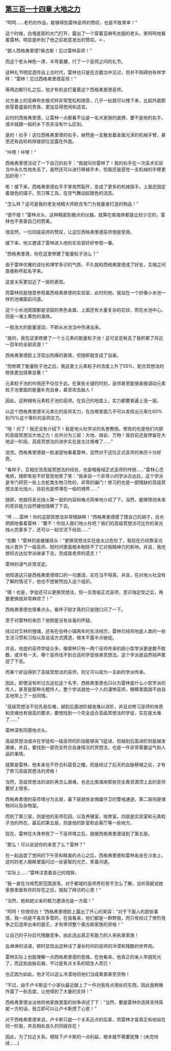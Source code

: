 ## [第三百一十四章 大地之力](https://www.xxbiquge.com/11_11222/8863524.html)


  “呵呵……老朽的作品，能够得到雷林巫师的赞叹，也是不胜荣幸！”

  这个时候，白塔底部的大门打开，露出了一个穿着亚麻布衣服的老头，笑呵呵地看着雷林，明显是听到了他之前故意发出的赞叹。←，

  “鄙人西格弗里德?奥古斯！见过雷林巫师！”

  而这个老头神色一肃，半弯着腰，行了一个巫师之间的礼节。

  这种礼节明显遗传自上古时代，雷林也只是在古籍当中见过，但并不阻碍他有样学样：“雷林！见过西格弗里德巫师！”

  等两边都行礼之后，他才有机会打量着这个西格弗里德巫师。

  对方身上的亚麻布衣服式样非常宽松和随意，几乎一扯就可以拽下来，比起外面那些穿着盛装的贵族，更加显得悠闲和适宜。

  此时的西格弗里德，让雷林一点都看不出是一名大家族的底牌，要不是他的右手，或许就跟一般的乡下农夫没有什么区别。

  是的！右手！这位西格弗里德的右手，赫然是一支散发着金属光泽的机械手臂，甚至还有齿轮和焊接部位显露在外面。

  “咔嚓！咔嚓！”

  西格弗里德活动了一下自己的右手：“我就叫你雷林了！我的右手在一次巫术实验当中永久性地失去了，虽然还可以进行移植手术，但我还是感觉一支机械的手臂更加好用！”

  嘭！接下来，西格弗里德右手手掌突然裂开，变成了更多的机械探手。上面还固定着银色的镊子，剪刀等工具。在空气舞动起银色的流苏。

  “怎么样？这可是我的老友地精大师欧克专门为我量身打造的物品！”

  “很不错！”雷林点头，这种精密到极点的仪器。就算在南海岸都是比较少见的，雷林也不吝啬自己的赞美。

  很显然，一位同级巫师的赞叹，让这位西格弗里德巫师很是受用。

  接下来，他又邀请了雷林进入他的实验室好好参观一番。

  “西格弗里德，你在这里修建了能量粒子池么？”

  由于雷林优雅的谈吐和博学多识的气质，不久就和西格弗里德成了好友，互相之间直接称呼起名字来。

  这是关系更加近了一层的表现。

  而雷林则是随意参观着西格弗里德的实验室，此时的他。就站在一个好像小水池一样的池塘面前问道。

  这个小水池周围都是坚固的黑色金属，上面还有大量复杂的花纹，而在水池中心，则是一滩土黄色的液体。

  一股浩大的能量波动，不断从水池当中传递出来。

  “是的，我在这里修建了一个土元素的能量粒子池！这可足足耗去了我积累了将近一百年的全部资源！”

  西格弗里德脸上浮现出肉痛的表情，但随即就变成了自豪。

  “而修建了能量粒子池之后，我这里土元素粒子的浓度上升了55%，配合冥想法的修炼更加效果显著！”

  元素粒子池的作用还不仅仅于此。在某些关键的时刻，巫师甚至能够直接调动元素粒子池里面的能量补充自身，甚至攻击敌人！

  因此，这种拥有元素粒子池的巫师。在自己的地盘上，实力都要普遍上涨一层。

  以这个西格弗里德半元素化的巫师实力，在白塔里面几乎可以发挥出元素化60%到70%这个等阶的巫师实力。

  “哦！对了！我还没有介绍下！我是地火社学派的名誉教授。修炼的也是他们内部的高级冥想法大地之力！总共分为三层：大地、熔岩、万物！我目前还是停留在大地这一阶段，高级冥想法的进步实在是太过艰难了……”

  说完。西格弗里德就一脸渴望地看着雷林，显然对于这位正式巫师的来历十分好奇。

  “看样子。互相交流高级冥想法的经验，也是暗极域正式巫师的传统……”雷林心念电转，随即有些不好意思地笑了笑：“我来自一个非常小的学派古达拉，这个学派是专门研究一些上古蛇类生物习性的，非常的偏门！修习的也是一部残缺的高级冥想法圣光烛火，目前也是停滞在一级的境界……”

  随即，他就将圣光烛火第一层的内容和难点简单地介绍了下，当然，能够预测未来的奇异能力自然被他隐瞒了下去。

  “呼……雷林！你的这部冥想法非常残缺啊！”西格弗里德摸了摸自己的胡子，目光炯炯地看着雷林：“要不！你加入我们地火社吧？我们的高级冥想法可比你的圣光烛火完善多了，还可以一起交流下经验……”

  “抱歉！”雷林则是缓缓摇头：“更换冥想法实在是太过危险了，我现在已经靠圣光烛火晋升了一级巫师，短时间里面根本剔除不了它对我精神力的影响，并且，我也想将古达拉学派继承下去，完成我老师的遗志！”

  雷林的语气非常坚定。

  他知道这只是西格弗里德顺口的一句邀请，实在当不得真，并且，在对地火社没有了解的情况下，他也不想冒然加入这个组织。

  “嗯！也是，学徒还可以更换冥想法，但一旦晋级正式巫师，意识海定型之后，再要更换就非常麻烦了！”

  西格弗里德也慎重点头，看样子刚才真的只是随口问了一下。

  至于对雷林的来历？他倒是没有丝毫的怀疑。

  经过对艾林的搜魂，还有在伯特小镇两年的生活经历，雷林已经将地底人类的一些生活习惯和习俗以及说话方式摸透，根本不露半点破绽。

  并且，地底的巫师学徒众多，像那种只有一两个巫师传承的超小型学派更是数不胜数，或许有一天，哪个巫师找不到合适的学徒继承冥想法，这个学派就自然销声匿迹了下去。

  而某个好运得到了高级冥想法的巫师，则又可以视为一支新的学派传承。

  因此，即使没有听过古达拉这个名字，西格弗里德也只以为雷林是什么小型学派的传人，甚至是那种光棍传人，整个学派就他一个人的凄惨巫师，眼睛里面就不由自主地带上了一丝同情。

  “高级冥想法不仅先易后难，越到后面进阶越发难以进阶，并且对修习巫师的体质和灵魂也有很高的要求，要想找到一个完全适合高级冥想法的学徒，实在是太难了……”

  雷林深有同感地点头。

  高级冥想法或许在学徒和一级巫师的阶段能够突飞猛进，但越到后面进阶则是越发艰难，并且，要找到一部完全符合自身情况的冥想法，也是一件非常需要运气和人品的事情。

  就算是雷林，他本来也不符合科莫音之瞳，而是经过了后天的血脉移植之后，才有了修习高级冥想法的资格！

  当然，高级冥想法的进阶再怎么艰难，也总比南海岸那些完全靠资源顶上去的巫师要好上很多。

  西格弗里德的巫师塔分为五层，最下层是炼金傀儡守卫的警戒通道，第二层则是储物间以及杂物室。

  而到了第三层，则是他的巫师花园，以及养殖室，培育室。四层是实验室和元素粒子池的所在，最后的第五层，则是他的卧室和会客厅等一些地方。

  现在，雷林在大体参观了一下巫师塔之后，就被西格弗里德请到了第五层。

  “那么！可以说说你的来意了么？雷林？”

  在一起品尝了悠闲的下午茶和精美的点心之后，西格弗里德和雷林各坐在沙发上，这时的老人眼睛里面闪过一丝睿智的光芒，笑着问道。

  “实际上……”雷林注意着自己的措辞。

  “我一直在乌啼荒原范围游荡，对于都城的巫师界形势不怎么了解，当听简妮说她家族里面有你的存在之后，就起了拜访的心思！”

  “当然，她和她父亲的极力邀请也是一方面！”

  “呵呵！你很坦白！”西格弗里德脸上露出了开心的笑容：“对于下面人的那些事情，我一向是不喜欢多管的，在我看来，他们都是一群野狼，而只有经过了惨烈竞争之后选举出来的狼王，才有带领整个奥古斯家族的资格！”

  让自己的子孙后代残酷竞争，由此选出真正有能力的人来执掌家族！

  血淋淋的话语，顿时显现出这种活了漫长时间的巫师的冷漠和残酷的世界观。

  雷林实际上也能理解一点西格弗里德的思维，在他看来，他真正的亲人早就死光了，而这些血脉后裔，不过是有点关系的陌生人而已！

  也正因为如此，他才可以这么冷漠地将他们当成禽兽甚至货物！

  “不过，由于卢卡斯这个小家伙最近献上了一件对我有点用处的东西，因此我稍微外露了一些态度，让他得到了大量的支持！”

  西格弗里德淡淡地将他家族里面的纷争讲述了下：“当然，要是雷林你选择支持简妮一方的话，我立即可以让卢卡斯熄了心思！”

  对于西格弗里德来说，卢卡斯只是一个关系近点的后辈，而雷林才是真正和他站在同一阶层，并且相处良久的同级存在！

  因此，为了拉近关系，牺牲下卢卡斯的一点利益，根本就不需要犹豫！(未完待续……)
